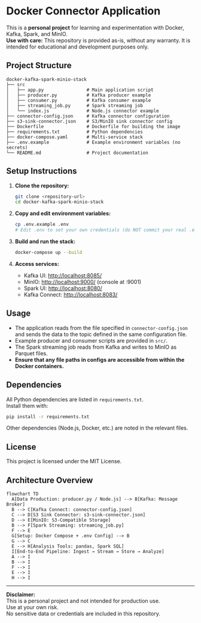 # Docker Connector Application

This is a **personal project** for learning and experimentation with Docker, Kafka, Spark, and MinIO.  
**Use with care:** This repository is provided as-is, without any warranty. It is intended for educational and development purposes only.

## Project Structure

```
docker-kafka-spark-minio-stack
├── src
│   ├── app.py                # Main application script
│   ├── producer.py           # Kafka producer example
│   ├── consumer.py           # Kafka consumer example
│   ├── streaming_job.py      # Spark streaming job
│   └── index.js              # Node.js connector example
├── connector-config.json     # Kafka connector configuration
├── s3-sink-connector.json    # S3/MinIO sink connector config
├── Dockerfile                # Dockerfile for building the image
├── requirements.txt          # Python dependencies
├── docker-compose.yaml       # Multi-service stack
├── .env.example              # Example environment variables (no secrets)
└── README.md                 # Project documentation
```

## Setup Instructions

1. **Clone the repository:**
   ```sh
   git clone <repository-url>
   cd docker-kafka-spark-minio-stack
   ```

2. **Copy and edit environment variables:**
   ```sh
   cp .env.example .env
   # Edit .env to set your own credentials (do NOT commit your real .env)
   ```

3. **Build and run the stack:**
   ```sh
   docker-compose up --build
   ```

4. **Access services:**
   - Kafka UI: [http://localhost:8085/](http://localhost:8085/)
   - MinIO: [http://localhost:9000/](http://localhost:9000/) (console at :9001)
   - Spark UI: [http://localhost:8080/](http://localhost:8080/)
   - Kafka Connect: [http://localhost:8083/](http://localhost:8083/)

## Usage

- The application reads from the file specified in `connector-config.json` and sends the data to the topic defined in the same configuration file.
- Example producer and consumer scripts are provided in `src/`.
- The Spark streaming job reads from Kafka and writes to MinIO as Parquet files.
- **Ensure that any file paths in configs are accessible from within the Docker containers.**

## Dependencies

All Python dependencies are listed in `requirements.txt`.  
Install them with:
```sh
pip install -r requirements.txt
```
Other dependencies (Node.js, Docker, etc.) are noted in the relevant files.

## License

This project is licensed under the MIT License.

## Architecture Overview

```mermaid
flowchart TD
  A[Data Production: producer.py / Node.js] --> B[Kafka: Message Broker]
  B --> C[Kafka Connect: connector-config.json]
  C --> D[S3 Sink Connector: s3-sink-connector.json]
  D --> E[MinIO: S3-Compatible Storage]
  B --> F[Spark Streaming: streaming_job.py]
  F --> E
  G[Setup: Docker Compose + .env Config] --> B
  G --> C
  E --> H[Analysis Tools: pandas, Spark SQL]
  I[End-to-End Pipeline: Ingest → Stream → Store → Analyze]
  A --> I
  B --> I
  F --> I
  E --> I
  H --> I
```

---

**Disclaimer:**  
This is a personal project and not intended for production use.  
Use at your own risk.  
No sensitive data or credentials are included in this repository.
